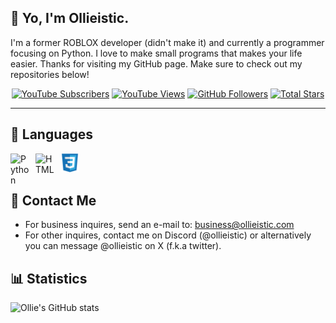 ## 👋 Yo, I'm Ollieistic.

I'm a former ROBLOX developer (didn't make it) and currently a programmer focusing on Python. I love to make small programs that makes your life easier. Thanks for visiting my GitHub page. Make sure to check out my repositories below!

   <p align="center">
      <a href="https://www.youtube.com/@Ollieistic?sub_confirmation=1">
         <img alt="YouTube Subscribers" title="YouTube Subscribers" src="https://custom-icon-badges.demolab.com/youtube/channel/subscribers/UCt5wTmxBlaUpRQD32AwO7kw?color=%23E05D44&label=SUBSCRIBE&logo=video&logoColor=white&style=for-the-badge&labelColor=CE4630"/></a> 
      <a href="https://www.youtube.com/@Ollieistic">
         <img alt="YouTube Views" title="YouTube Views" src="https://custom-icon-badges.demolab.com/youtube/channel/views/UCt5wTmxBlaUpRQD32AwO7kw?color=%23E1AD0E&logo=eye&logoColor=white&style=for-the-badge&labelColor=C79600"/></a> 
      <a href="https://github.com/Ollieistic?tab=followers">
         <img alt="GitHub Followers" title="GitHub Followers" src="https://custom-icon-badges.demolab.com/github/followers/Ollieistic?color=236ad3&labelColor=1155ba&style=for-the-badge&logo=person-add&label=Follow&logoColor=white"/></a>
      <a href="https://github.com/Ollieistic?tab=repositories&sort=stargazers">
         <img alt="Total Stars" title="Total Stars" src="https://custom-icon-badges.demolab.com/github/stars/Ollieistic?color=55960c&style=for-the-badge&labelColor=488207&logo=star"/></a>
   </p>

---

## 📜 Languages

<img align="left" alt="Python" width="30px" style="padding-right:10px;" src="https://cdn.jsdelivr.net/gh/devicons/devicon/icons/python/python-plain.svg" />
<img align="left" alt="HTML" width="30px" style="padding-right:10px;" src="https://cdn.jsdelivr.net/gh/devicons/devicon/icons/html5/html5-plain.svg" />
<img align="left" alt="CSS" width="30px" style="padding-right:10px;" src="https://github.com/devicons/devicon/blob/master/icons/css3/css3-original.svg" />
<br />
<br />

## 💼 Contact Me
* For business inquires, send an e-mail to: business@ollieistic.com
* For other inquires, contact me on Discord (@ollieistic) or alternatively you can message @ollieistic on X (f.k.a twitter).

## 📊 Statistics
![Ollie's GitHub stats](https://github-readme-stats.vercel.app/api?username=ollieistic&show_icons=true&theme=gruvbox)
